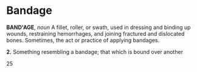 # Bandage

**BAND'AGE**, _noun_ A fillet, roller, or swath, used in dressing and binding up wounds, restraining hemorrhages, and joining fractured and dislocated bones. Sometimes, the act or practice of applying bandages.

**2.** Something resembling a bandage; that which is bound over another

25